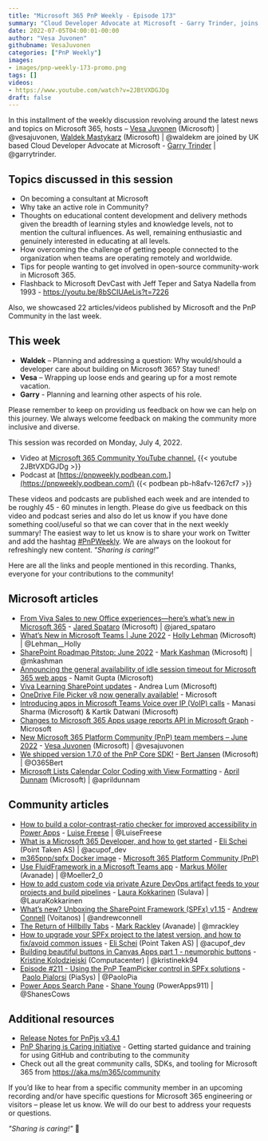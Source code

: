 ```yaml
---
title: "Microsoft 365 PnP Weekly - Episode 173"
summary: "Cloud Developer Advocate at Microsoft - Garry Trinder, joins Microsoft’s Vesa Juvonen and Waldek Mastykarz to discuss consulting your way into Microsoft, training challenges and rewards, getting involved in open-source community-work, plus latest 22 articles/videos from Microsoft/Community this week."
date: 2022-07-05T04:00:01-00:00
author: "Vesa Juvonen"
githubname: VesaJuvonen
categories: ["PnP Weekly"]
images:
- images/pnp-weekly-173-promo.png
tags: []
videos:
- https://www.youtube.com/watch?v=2JBtVXDGJDg
draft: false
---
```


In this installment of the weekly discussion revolving around the latest news and topics on Microsoft 365, hosts – [Vesa Juvonen](https://twitter.com/vesajuvonen) (Microsoft) \| @vesajuvonen, [Waldek Mastykarz](https://twitter.com/waldekm) (Microsoft) \| @waldekm are joined by UK based Cloud Developer Advocate at Microsoft - [Garry Trinder](https://twitter.com/garrytrinder) \| @garrytrinder.

## Topics discussed in this session

* On becoming a consultant at Microsoft
* Why take an active role in Community?
* Thoughts on educational content development and delivery methods given the breadth of learning styles and knowledge levels, not to mention the cultural influences. As well, remaining enthusiastic and genuinely interested in educating at all levels.
* How overcoming the challenge of getting people connected to the organization when teams are operating remotely and worldwide.
* Tips for people wanting to get involved in open-source community-work in Microsoft 365.
* Flashback to Microsoft DevCast with Jeff Teper and Satya Nadella from 1993 - <https://youtu.be/8bSCIUAeLis?t=7226>

Also, we showcased 22 articles/videos published by Microsoft and the PnP Community in the last week.

## This week

* **Waldek** – Planning and addressing a question: Why would/should a developer care about building on Microsoft 365? Stay tuned!
* **Vesa** – Wrapping up loose ends and gearing up for a most remote vacation.
* **Garry** - Planning and learning other aspects of his role.

Please remember to keep on providing us feedback on how we can help on this journey. We always welcome feedback on making the community more inclusive and diverse.

This session was recorded on Monday, July 4, 2022.

*   Video at [Microsoft 365 Community YouTube channel.](https://aka.ms/m365pnp-videos)
    {{< youtube 2JBtVXDGJDg >}}
*   Podcast at [https://pnpweekly.podbean.com.](https://pnpweekly.podbean.com/)
    {{< podbean pb-h8afv-1267cf7 >}}

These videos and podcasts are published each week and are intended to be roughly 45 - 60 minutes in length.  Please do give us feedback on this video and podcast series and also do let us know if you have done something cool/useful so that we can cover that in the next weekly summary! The easiest way to let us know is to share your work on Twitter and add the hashtag [#PnPWeekly](https://twitter.com/search?q=%23pnpweekly). We are always on the lookout for refreshingly new content. “_Sharing is caring!”_

Here are all the links and people mentioned in this recording. Thanks, everyone for your contributions to the community!

## Microsoft articles

* [From Viva Sales to new Office experiences—here’s what’s new in Microsoft 365](https://www.microsoft.com/microsoft-365/blog/2022/06/30/from-viva-sales-to-new-office-experiences-heres-whats-new-in-microsoft-365/) - [Jared Spataro](https://twitter.com/jared_spataro) (Microsoft) | @jared_spataro
* [What’s New in Microsoft Teams | June 2022](https://techcommunity.microsoft.com/t5/microsoft-teams-blog/what-s-new-in-microsoft-teams-june-2022/ba-p/3561846) - [Holly Lehman](https://twitter.com/Lehman__Holly) (Microsoft) | @Lehman__Holly
* [SharePoint Roadmap Pitstop: June 2022](https://techcommunity.microsoft.com/t5/microsoft-sharepoint-blog/sharepoint-roadmap-pitstop-june-2022/ba-p/3561868) - [Mark Kashman](https://twitter.com/mkashman) (Microsoft) | @mkashman
* [Announcing the general availability of idle session timeout for Microsoft 365 web apps](https://techcommunity.microsoft.com/t5/microsoft-365-blog/announcing-the-general-availability-of-idle-session-timeout-for/ba-p/3539943) - Namit Gupta (Microsoft)
* [Viva Learning SharePoint updates](https://techcommunity.microsoft.com/t5/microsoft-viva-blog/viva-learning-sharepoint-updates/ba-p/3554931) - Andrea Lum (Microsoft)
* [OneDrive File Picker v8 now generally available!](https://devblogs.microsoft.com/microsoft365dev/onedrive-file-picker-v8-now-generally-available/) - Microsoft
* [Introducing apps in Microsoft Teams Voice over IP (VoIP) calls](https://devblogs.microsoft.com/microsoft365dev/introducing-apps-in-microsoft-teams-voice-over-ip-voip-calls/) - Manasi Sharma (Microsoft) & Kartik Datwani (Microsoft)
* [Changes to Microsoft 365 Apps usage reports API in Microsoft Graph](https://devblogs.microsoft.com/microsoft365dev/changes-to-microsoft-365-apps-usage-reports-api-in-microsoft-graph/) - Microsoft
* [New Microsoft 365 Platform Community (PnP) team members – June 2022](https://pnp.github.io/blog/post/new-pnp-team-members-june-2022/) - [Vesa Juvonen](https://twitter.com/vesajuvonen) (Microsoft) | @vesajuvonen
* [We shipped version 1.7.0 of the PnP Core SDK!](https://twitter.com/O365Bert/status/1542447495896252418) - [Bert Jansen](https://twitter.com/O365Bert) (Microsoft) | @O365Bert
* [Microsoft Lists Calendar Color Coding with View Formatting](https://www.youtube.com/watch?v=QkHQs1HX-eE) - [April Dunnam](https://twitter.com/aprildunnam) (Microsoft) | @aprildunnam


## Community articles

* [How to build a color-contrast-ratio checker for improved accessibility in Power Apps](https://pnp.github.io/blog/post/how-to-create-a-color-contrast-ratio-checker-in-power-apps/) - [Luise Freese](https://twitter.com/LuiseFreese) | @LuiseFreese
* [What is a Microsoft 365 Developer, and how to get started](https://pnp.github.io/blog/post/what-is-a-m365-dev-and-how-to-start/) - [Eli Schei](https://twitter.com/acupof_dev) (Point Taken AS) | @acupof_dev
* [m365pnp/spfx Docker image](https://hub.docker.com/r/m365pnp/spfx) - [Microsoft 365 Platform Community (PnP)](https://aka.ms/m365/community)
* [Use FluidFramework in a Microsoft Teams app](https://mmsharepoint.wordpress.com/2022/06/25/use-fluidframework-in-a-microsoft-teams-app/) - [Markus Möller](https://twitter.com/Moeller2_0) (Avanade) | @Moeller2_0
* [How to add custom code via private Azure DevOps artifact feeds to your projects and build pipelines](https://laurakokkarinen.com/how-to-add-custom-code-via-private-azure-devops-artifact-feeds-to-your-projects-and-build-pipelines/) - [Laura Kokkarinen](https://twitter.com/LauraKokkarinen) (Sulava) | @LauraKokkarinen
* [What’s new? Unboxing the SharePoint Framework (SPFx) v1.15](https://www.voitanos.io/blog/sharepoint-framework-v1-15-whats-in-latest-update-of-spfx/) - [Andrew Connell](https://twitter.com/andrewconnell) (Voitanos) | @andrewconnell
* [The Return of Hillbilly Tabs](http://www.markrackley.net/2022/06/29/the-return-of-hillbilly-tabs/) - [Mark Rackley](https://twitter.com/mrackley) (Avanade) | @mrackley
* [How to upgrade your SPFx project to the latest version, and how to fix/avoid common issues](https://elischei.com/how-to-upgrade-your-spfx-project-to-the-latest-version-and-how-to-fix-avoid-common-issues/) - [Eli Schei](https://twitter.com/acupof_dev) (Point Taken AS) | @acupof_dev
* [Building beautiful buttons in Canvas Apps part 1 - neumorphic buttons](https://www.kristinekolodziejski.com/blog/building-beautiful-buttons-in-canvas-apps-part-1-neumorphic-buttons) - [Kristine Kolodziejski](https://twitter.com/kristinekk94) (Computacenter) | @kristinekk94
* [Episode #211 - Using the PnP TeamPicker control in SPFx solutions](https://www.youtube.com/watch?v=1KgLFywYP_U)  - [Paolo Pialorsi](https://twitter.com/PaoloPia) (PiaSys) | @PaoloPia
* [Power Apps Search Pane](https://www.youtube.com/watch?v=htH1bihCMKk) - [Shane Young](https://twitter.com/ShanesCows) (PowerApps911) | @ShanesCows

## Additional resources

* [Release Notes for PnPjs v3.4.1](https://pnp.github.io/pnpjs/)
* [PnP Sharing is Caring initiative](https://aka.ms/sharing-is-caring) - Getting started guidance and training for using GitHub and contributing to the community
* Check out all the great community calls, SDKs, and tooling for Microsoft 365 from <https://aka.ms/m365/community>

If you’d like to hear from a specific community member in an upcoming recording and/or have specific questions for Microsoft 365 engineering or visitors – please let us know. We will do our best to address your requests or questions.

_"Sharing is caring!"_ 🧡
